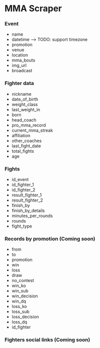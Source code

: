 # MMA Scraper

### Event
- name
- datetime --> TODO: support timezone
- promotion
- venue
- location
- mma_bouts
- img_url
- broadcast

### Fighter data
- nickname
- date_of_birth
- weight_class 
- last_weight_in
- born
- head_coach
- pro_mma_record
- current_mma_streak
- affiliation
- other_coaches
- last_fight_date
- total_fights
- age

### Fights
- id_event
- id_fighter_1
- id_fighter_2
- result_fighter_1
- result_fighter_2
- finish_by
- finish_by_details
- minutes_per_rounds
- rounds
- fight_type

### Records by promotion (Coming soon)
- from
- to
- promotion
- win
- loss
- draw
- no_contest
- win_ko
- win_sub
- win_decision
- win_dq
- loss_ko
- loss_sub
- loss_decision
- loss_dq
- id_fighter

### Fighters social links (Coming soon)